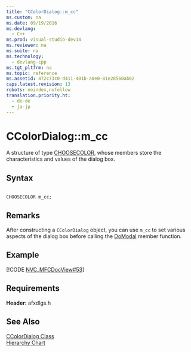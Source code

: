 ```yaml
---
title: "CColorDialog::m_cc"
ms.custom: na
ms.date: 09/19/2016
ms.devlang: 
  - C++
ms.prod: visual-studio-dev14
ms.reviewer: na
ms.suite: na
ms.technology: 
  - devlang-cpp
ms.tgt_pltfrm: na
ms.topic: reference
ms.assetid: 472c73c0-d411-401b-a0e0-81e28560ab02
caps.latest.revision: 13
robots: noindex,nofollow
translation.priority.ht: 
  - de-de
  - ja-jp
---
```

# CColorDialog::m_cc
A structure of type [CHOOSECOLOR](http://msdn.microsoft.com/library/windows/desktop/ms646830), whose members store the characteristics and values of the dialog box.  
  
## Syntax  
  
```  
  
CHOOSECOLOR m_cc;  
```  
  
## Remarks  
 After constructing a `CColorDialog` object, you can use `m_cc` to set various aspects of the dialog box before calling the [DoModal](../vs140/CColorDialog--DoModal.md) member function.  
  
## Example  
 [!CODE [NVC_MFCDocView#53](../CodeSnippet/VS_Snippets_Cpp/NVC_MFCDocView#53)]  
  
## Requirements  
 **Header:** afxdlgs.h  
  
## See Also  
 [CColorDialog Class](../vs140/CColorDialog-Class.md)   
 [Hierarchy Chart](../vs140/Hierarchy-Chart.md)